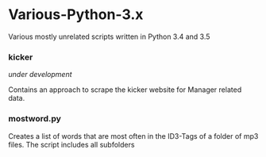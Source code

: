 # Various-Python-3.x
Various mostly unrelated scripts written in Python 3.4 and 3.5

### kicker

*under development*

Contains an approach to scrape the kicker website for Manager related data. 




### mostword.py

Creates a list of words that are most often in the ID3-Tags of a folder of mp3 files. 
The script includes all subfolders